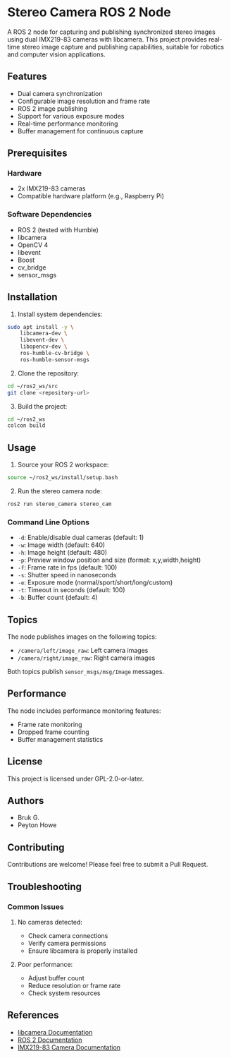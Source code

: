 # Stereo Camera ROS 2 Node

A ROS 2 node for capturing and publishing synchronized stereo images using dual IMX219-83 cameras with libcamera. This project provides real-time stereo image capture and publishing capabilities, suitable for robotics and computer vision applications.

## Features

- Dual camera synchronization
- Configurable image resolution and frame rate
- ROS 2 image publishing
- Support for various exposure modes
- Real-time performance monitoring
- Buffer management for continuous capture

## Prerequisites

### Hardware

- 2x IMX219-83 cameras
- Compatible hardware platform (e.g., Raspberry Pi)

### Software Dependencies

- ROS 2 (tested with Humble)
- libcamera
- OpenCV 4
- libevent
- Boost
- cv_bridge
- sensor_msgs

## Installation

1. Install system dependencies:

```bash
sudo apt install -y \
    libcamera-dev \
    libevent-dev \
    libopencv-dev \
    ros-humble-cv-bridge \
    ros-humble-sensor-msgs
```

2. Clone the repository:

```bash
cd ~/ros2_ws/src
git clone <repository-url>
```

3. Build the project:

```bash
cd ~/ros2_ws
colcon build
```

## Usage

1. Source your ROS 2 workspace:

```bash
source ~/ros2_ws/install/setup.bash
```

2. Run the stereo camera node:

```bash
ros2 run stereo_camera stereo_cam
```

### Command Line Options

- `-d`: Enable/disable dual cameras (default: 1)
- `-w`: Image width (default: 640)
- `-h`: Image height (default: 480)
- `-p`: Preview window position and size (format: x,y,width,height)
- `-f`: Frame rate in fps (default: 100)
- `-s`: Shutter speed in nanoseconds
- `-e`: Exposure mode (normal/sport/short/long/custom)
- `-t`: Timeout in seconds (default: 100)
- `-b`: Buffer count (default: 4)

## Topics

The node publishes images on the following topics:

- `/camera/left/image_raw`: Left camera images
- `/camera/right/image_raw`: Right camera images

Both topics publish `sensor_msgs/msg/Image` messages.

## Performance

The node includes performance monitoring features:

- Frame rate monitoring
- Dropped frame counting
- Buffer management statistics

## License

This project is licensed under GPL-2.0-or-later.

## Authors

- Bruk G.
- Peyton Howe

## Contributing

Contributions are welcome! Please feel free to submit a Pull Request.

## Troubleshooting

### Common Issues

1. No cameras detected:
   - Check camera connections
   - Verify camera permissions
   - Ensure libcamera is properly installed

2. Poor performance:
   - Adjust buffer count
   - Reduce resolution or frame rate
   - Check system resources

## References

- [libcamera Documentation](https://libcamera.org/docs.html)
- [ROS 2 Documentation](https://docs.ros.org/en/humble/)
- [IMX219-83 Camera Documentation](https://www.waveshare.com/wiki/IMX219-83_Stereo_Camera)
